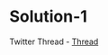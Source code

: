 # Solution-1 
Twitter Thread - [Thread](https://twitter.com/wiredhikari_/status/1639617369185157120)